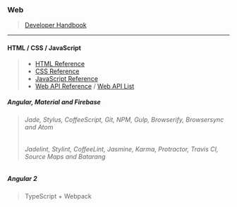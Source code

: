 ### Web
> [Developer Handbook](http://www.frontendhandbook.com/)

***

#### HTML / CSS / JavaScript
> * [HTML Reference](https://developer.mozilla.org/en-US/docs/Web/HTML/Reference)
> * [CSS Reference](https://developer.mozilla.org/en-US/docs/Web/CSS/Reference)
> * [JavaScript Reference](https://developer.mozilla.org/en-US/docs/Web/JavaScript/Reference)
> * [Web API Reference](https://developer.mozilla.org/en-US/docs/Web/API) / [Web API List](https://github.com/Shyam-Chen/Web-Cheat-Sheet/blob/master/Web-API-List.md)

##### Angular, Material and Firebase
> ###### Jade, Stylus, CoffeeScript, Git, NPM, Gulp, Browserify, Browsersync and Atom
> ###### Jadelint, Stylint, CoffeeLint, Jasmine, Karma, Protractor, Travis CI, Source Maps and Batarang

##### Angular 2
> TypeScript + Webpack
